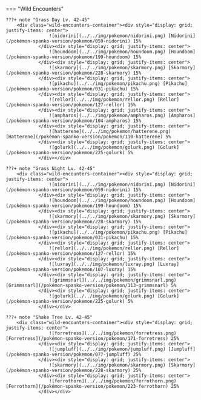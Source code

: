 

=== "Wild Encounters"


	???+ note "Grass Day Lv. 42-45"
		<div class="wild-encounters-container"><div style="display: grid; justify-items: center">
                    ![nidorini](../../img/pokemon/nidorini.png) [Nidorini](/pokémon-spanko-version/pokemon/059-nidorini) 15%
                </div><div style="display: grid; justify-items: center">
                    ![houndoom](../../img/pokemon/houndoom.png) [Houndoom](/pokémon-spanko-version/pokemon/199-houndoom) 15%
                </div><div style="display: grid; justify-items: center">
                    ![skarmory](../../img/pokemon/skarmory.png) [Skarmory](/pokémon-spanko-version/pokemon/228-skarmory) 15%
                </div><div style="display: grid; justify-items: center">
                    ![pikachu](../../img/pokemon/pikachu.png) [Pikachu](/pokémon-spanko-version/pokemon/031-pikachu) 15%
                </div><div style="display: grid; justify-items: center">
                    ![rellor](../../img/pokemon/rellor.png) [Rellor](/pokémon-spanko-version/pokemon/127-rellor) 15%
                </div><div style="display: grid; justify-items: center">
                    ![ampharos](../../img/pokemon/ampharos.png) [Ampharos](/pokémon-spanko-version/pokemon/104-ampharos) 15%
                </div><div style="display: grid; justify-items: center">
                    ![hatterene](../../img/pokemon/hatterene.png) [Hatterene](/pokémon-spanko-version/pokemon/110-hatterene) 5%
                </div><div style="display: grid; justify-items: center">
                    ![golurk](../../img/pokemon/golurk.png) [Golurk](/pokémon-spanko-version/pokemon/225-golurk) 5%
                </div></div>

	???+ note "Grass Night Lv. 42-45"
		<div class="wild-encounters-container"><div style="display: grid; justify-items: center">
                    ![nidorini](../../img/pokemon/nidorini.png) [Nidorini](/pokémon-spanko-version/pokemon/059-nidorini) 15%
                </div><div style="display: grid; justify-items: center">
                    ![houndoom](../../img/pokemon/houndoom.png) [Houndoom](/pokémon-spanko-version/pokemon/199-houndoom) 15%
                </div><div style="display: grid; justify-items: center">
                    ![skarmory](../../img/pokemon/skarmory.png) [Skarmory](/pokémon-spanko-version/pokemon/228-skarmory) 15%
                </div><div style="display: grid; justify-items: center">
                    ![pikachu](../../img/pokemon/pikachu.png) [Pikachu](/pokémon-spanko-version/pokemon/031-pikachu) 15%
                </div><div style="display: grid; justify-items: center">
                    ![rellor](../../img/pokemon/rellor.png) [Rellor](/pokémon-spanko-version/pokemon/127-rellor) 15%
                </div><div style="display: grid; justify-items: center">
                    ![luxray](../../img/pokemon/luxray.png) [Luxray](/pokémon-spanko-version/pokemon/107-luxray) 15%
                </div><div style="display: grid; justify-items: center">
                    ![grimmsnarl](../../img/pokemon/grimmsnarl.png) [Grimmsnarl](/pokémon-spanko-version/pokemon/113-grimmsnarl) 5%
                </div><div style="display: grid; justify-items: center">
                    ![golurk](../../img/pokemon/golurk.png) [Golurk](/pokémon-spanko-version/pokemon/225-golurk) 5%
                </div></div>

	???+ note "Shake Tree Lv. 42-45"
		<div class="wild-encounters-container"><div style="display: grid; justify-items: center">
                    ![forretress](../../img/pokemon/forretress.png) [Forretress](/pokémon-spanko-version/pokemon/171-forretress) 25%
                </div><div style="display: grid; justify-items: center">
                    ![jumpluff](../../img/pokemon/jumpluff.png) [Jumpluff](/pokémon-spanko-version/pokemon/077-jumpluff) 25%
                </div><div style="display: grid; justify-items: center">
                    ![skarmory](../../img/pokemon/skarmory.png) [Skarmory](/pokémon-spanko-version/pokemon/228-skarmory) 25%
                </div><div style="display: grid; justify-items: center">
                    ![ferrothorn](../../img/pokemon/ferrothorn.png) [Ferrothorn](/pokémon-spanko-version/pokemon/223-ferrothorn) 25%
                </div></div>



